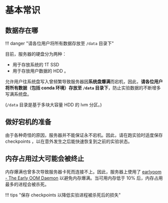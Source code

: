 # 基本常识

## 数据存在哪

!!! danger "请各位用户将所有数据存放至 `/data`  目录下"

目前，服务器的硬盘分为两种：

- 用于存放系统的 1T SSD 
- 用于存放用户数据的 HDD 。

允许用户往系统盘写入曾频繁导致服务器因**系统盘爆满**而宕机，因此，**请各位用户将所有数据（包括 conda 环境）存放至 `/data`  目录下**，防止实验数据的不断增多写满系统盘。

(`/data` 目录是基于多块大容量 HDD 的 lvm 分区。)

## 做好宕机的准备

由于各种奇怪的原因，服务器并不能保证永不宕机。因此，请在跑实验时适度保存 checkpoints ，以在意外发生之后能快速恢复到之前的实验状态。

## 内存占用过大可能会被终止

内存爆满也曾多次导致服务器卡死而连接不上。因此，服务器上使用了 [earlyoom - The Early OOM Daemon](https://github.com/rfjakob/earlyoom) 以避免内存爆满。当可用内存低于 10% 后，内存占用最多的进程会被杀死。

!!! tips "保存 checkpoints 以降低实验进程被杀死后的损失"

